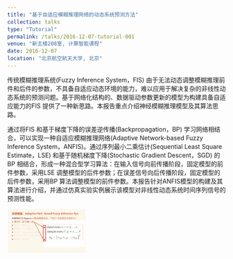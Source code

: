 ```yaml
---
title: "基于自适应模糊推理网络的动态系统预测方法"
collection: talks
type: "Tutorial"
permalink: /talks/2016-12-07-tutorial-001
venue: "新主楼208室, 计算智能课程"
date: 2016-12-07
location: "北京航空航天大学, 北京"
---
```


传统模糊推理系统(Fuzzy Inference System，FIS) 由于无法动态调整模糊推理前件和后件的参数，不具备自适应动态环境的能力，难以应用于解决复杂的非线性动态系统的预测问题。基于网络化结构的、数据驱动参数更新的模型为构建具备自适应能力的FIS 提供了一种新思路。本报告重点介绍神经模糊推理模型及其算法思路。

通过将FIS 和基于梯度下降的误差逆传播(Backpropagation，BP) 学习网络相结合，可以实现一种自适应模糊推理网络(Adaptive Network-based Fuzzy Inference System，ANFIS)。通过序列最小二乘估计(Sequential Least Square Estimate，LSE) 和基于随机梯度下降(Stochastic Gradient Descent，SGD) 的BP 相结合，形成一种混合型学习算法：在输入信号向前传播阶段，固定模型的前件参数，采用LSE 调整模型的后件参数；在误差信号向后传播阶段，固定模型的后件参数，采用BP 算法调整模型的前件参数。本报告针对ANFIS模型的构建及其算法进行介绍，并通过仿真实验实例展示该模型对非线性动态系统时间序列信号的预测性能。

![ANFIS Model](/images/anfis-model.gif)



